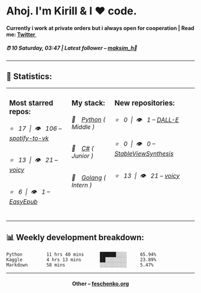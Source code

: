 
<h1>Ahoj. I'm Kirill & I ❤️ code.</h1>
<h4>Currently i work at private orders but i always open for cooperation | Read me: <a href="https://twitter.com/kiryssha">Twitter <img src="https://camo.githubusercontent.com/9bbddae7e626bda73c943e06b4568a7a02e193b4/68747470733a2f2f6564656e742e6769746875622e696f2f537570657254696e7949636f6e732f696d616765732f7376672f747769747465722e737667" width="10"></a></h4>
<h5>⏰ 10 Saturday, 03:47 | Latest follower – <a href="https://github.com/Ceer19/" target="_blank">maksim_h</a>👋</h5>
<hr>
<h2>📝 Statistics: </h2>
<table>
  <tr>
    <td valign="top">
      <h3>Most starred repos: </h3>
            <h6>⭐️&nbsp;&nbsp;&nbsp;17&nbsp;&nbsp;|&nbsp;&nbsp;👁&nbsp;&nbsp;&nbsp;106 – <a href='https://github.com/feschenko/spotify-to-vk'>spotify-to-vk</a></h6> 
      <h6>⭐️&nbsp;&nbsp;&nbsp;13&nbsp;&nbsp;|&nbsp;&nbsp;👁&nbsp;&nbsp;&nbsp;21 – <a href='https://github.com/feschenko/voicy'>voicy</a></h6> 
      <h6>⭐️&nbsp;&nbsp;&nbsp;6&nbsp;&nbsp;|&nbsp;&nbsp;👁&nbsp;&nbsp;&nbsp;1 – <a href='https://github.com/feschenko/EasyEpub'>EasyEpub</a></h6> 
    </td>
    <td valign="top">
      <h3>My stack: </h3>
      <h6>📔&emsp;<a href="https://github.com/feschenko?tab=repositories&q=&type=&language=python">Python</a> ( Middle )</h6>
      <h6>📗&emsp;<a href="https://github.com/feschenko?tab=repositories&q=&type=&language=c%23">C#</a> ( Junior )</h6>
      <h6>📘&emsp;<a href="https://github.com/feschenko?tab=repositories&q=&type=&language=go">Golang</a> ( Intern )</h6>
      </td>
     <td valign="top">
      <h3>New repositories: </h3>
           <h6>⭐️&nbsp;&nbsp;&nbsp;0&nbsp;&nbsp;|&nbsp;&nbsp;👁&nbsp;&nbsp;&nbsp;1 – <a href='https://github.com/feschenko/DALL-E'>DALL-E</a></h6> 
      <h6>⭐️&nbsp;&nbsp;&nbsp;0&nbsp;&nbsp;|&nbsp;&nbsp;👁&nbsp;&nbsp;&nbsp;0 – <a href='https://github.com/feschenko/StableViewSynthesis'>StableViewSynthesis</a></h6> 
      <h6>⭐️&nbsp;&nbsp;&nbsp;13&nbsp;&nbsp;|&nbsp;&nbsp;👁&nbsp;&nbsp;&nbsp;21 – <a href='https://github.com/feschenko/voicy'>voicy</a></h6> 
        </td>
  </tr>
</table>
<h2>📊 Weekly development breakdown: </h2>


```text
Python         11 hrs 40 mins      ██████░░░░     65.94%
Kaggle         4 hrs 13 mins       ██░░░░░░░░     23.89%
Markdown       58 mins             ░░░░░░░░░░     5.47%
```



<hr>
<h4 align="center">Other – <a href='http://feschenko.org' target="_blank">feschenko.org</a><h4>
    